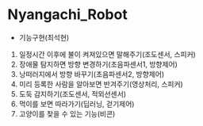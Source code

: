 # Nyangachi_Robot

* 기능구현(최석현)
1. 일정시간 이후에 불이 켜져있으면 말해주기(조도센서, 스피커)
2. 장애물 탐지하면 방향 변경하기(초음파센서1, 방향제어)
3. 낭떠러지에서 방향 바꾸기(초음파센서2, 방향제어)
4. 미리 등록한 사람을 알아보면 반겨주기(영상처리, 스피커)
5. 도둑 감지하기(조도센서, 적외선센서)
6. 먹이를 보면 따라가기(딥러닝, 걷기제어)
7. 고양이를 찾을 수 있는 기능(비콘)
